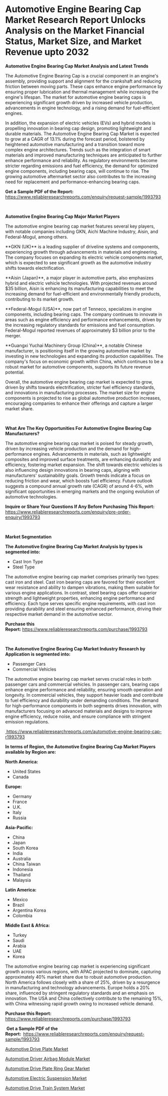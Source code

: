 <p><h1>Automotive Engine Bearing Cap Market Research Report Unlocks Analysis on the Market Financial Status, Market Size, and Market Revenue upto 2032</h1></p><p><strong>Automotive Engine Bearing Cap Market Analysis and Latest Trends</strong></p>
<p><p>The Automotive Engine Bearing Cap is a crucial component in an engine's assembly, providing support and alignment for the crankshaft and reducing friction between moving parts. These caps enhance engine performance by ensuring proper lubrication and thermal management while increasing the engine's lifespan. The market for automotive engine bearing caps is experiencing significant growth driven by increased vehicle production, advancements in engine technology, and a rising demand for fuel-efficient engines.</p><p>In addition, the expansion of electric vehicles (EVs) and hybrid models is propelling innovation in bearing cap design, promoting lightweight and durable materials. The Automotive Engine Bearing Cap Market is expected to grow at a CAGR of 13.1% during the forecast period, bolstered by heightened automotive manufacturing and a transition toward more complex engine architectures. Trends such as the integration of smart materials and improved manufacturing techniques are anticipated to further enhance performance and reliability. As regulatory environments become stricter regarding emissions and fuel efficiency, the demand for optimized engine components, including bearing caps, will continue to rise. The growing automotive aftermarket sector also contributes to the increasing need for replacement and performance-enhancing bearing caps.</p></p>
<p><strong>Get a Sample PDF of the Report:&nbsp;</strong> <a href="https://www.reliableresearchreports.com/enquiry/request-sample/1993793?utm_campaign=34&utm_medium=2&utm_source=Github&utm_content=ia&utm_term=15012025&utm_id=automotive-engine-bearing-cap">https://www.reliableresearchreports.com/enquiry/request-sample/1993793</a></p>
<p>&nbsp;</p>
<p><strong>Automotive Engine Bearing Cap Major Market Players</strong></p>
<p><p>The automotive engine bearing cap market features several key players, with notable companies including GKN, Aichi Machine Industry, Aisin, and Federal-Mogul, among others. </p><p>**GKN (UK)** is a leading supplier of driveline systems and components, experiencing growth through advancements in materials and engineering. The company focuses on expanding its electric vehicle components market, which is expected to see significant growth as the automotive industry shifts towards electrification. </p><p>**Aisin (Japan)**, a major player in automotive parts, also emphasizes hybrid and electric vehicle technologies. With projected revenues around $35 billion, Aisin is enhancing its manufacturing capabilities to meet the increasing demand for fuel-efficient and environmentally friendly products, contributing to its market growth.</p><p>**Federal-Mogul (USA)**, now part of Tenneco, specializes in engine components, including bearing caps. The company continues to innovate in areas such as engine efficiency and performance enhancements, driven by the increasing regulatory standards for emissions and fuel consumption. Federal-Mogul reported revenues of approximately $3 billion prior to the merger. </p><p>**Guangxi Yuchai Machinery Group (China)**, a notable Chinese manufacturer, is positioning itself in the growing automotive market by investing in new technologies and expanding its production capabilities. The company's focus on economic growth within China, which continues to be a robust market for automotive components, supports its future revenue potential.</p><p>Overall, the automotive engine bearing cap market is expected to grow, driven by shifts towards electrification, stricter fuel efficiency standards, and innovations in manufacturing processes. The market size for engine components is projected to rise as global automotive production increases, encouraging companies to enhance their offerings and capture a larger market share.</p></p>
<p>&nbsp;</p>
<p><strong>What Are The Key Opportunities For Automotive Engine Bearing Cap Manufacturers?</strong></p>
<p><p>The automotive engine bearing cap market is poised for steady growth, driven by increasing vehicle production and the demand for high-performance engines. Advancements in materials, such as lightweight composites and improved surface treatments, are enhancing durability and efficiency, fostering market expansion. The shift towards electric vehicles is also influencing design innovations in bearing caps, aligning with manufacturers' sustainability goals. Growth trends indicate a focus on reducing friction and wear, which boosts fuel efficiency. Future outlook suggests a compound annual growth rate (CAGR) of around 4-6%, with significant opportunities in emerging markets and the ongoing evolution of automotive technologies.</p></p>
<p><strong>Inquire or Share Your Questions If Any Before Purchasing This Report:</strong> <a href="https://www.reliableresearchreports.com/enquiry/pre-order-enquiry/1993793?utm_campaign=34&utm_medium=2&utm_source=Github&utm_content=ia&utm_term=15012025&utm_id=automotive-engine-bearing-cap">https://www.reliableresearchreports.com/enquiry/pre-order-enquiry/1993793</a></p>
<p>&nbsp;</p>
<p><strong>Market Segmentation</strong></p>
<p><strong>The Automotive Engine Bearing Cap Market Analysis by types is segmented into:</strong></p>
<p><ul><li>Cast Iron Type</li><li>Steel Type</li></ul></p>
<p><p>The automotive engine bearing cap market comprises primarily two types: cast iron and steel. Cast iron bearing caps are favored for their excellent wear resistance and ability to dampen vibrations, making them suitable for various engine applications. In contrast, steel bearing caps offer superior strength and lightweight properties, enhancing engine performance and efficiency. Each type serves specific engine requirements, with cast iron providing durability and steel ensuring enhanced performance, driving their respective market demand in the automotive sector.</p></p>
<p><strong>Purchase this Report:&nbsp;</strong><a href="https://www.reliableresearchreports.com/purchase/1993793?utm_campaign=34&utm_medium=2&utm_source=Github&utm_content=ia&utm_term=15012025&utm_id=automotive-engine-bearing-cap">https://www.reliableresearchreports.com/purchase/1993793</a></p>
<p>&nbsp;</p>
<p><strong>The Automotive Engine Bearing Cap Market Industry Research by Application is segmented into:</strong></p>
<p><ul><li>Passenger Cars</li><li>Commercial Vehicles</li></ul></p>
<p><p>The automotive engine bearing cap market serves crucial roles in both passenger cars and commercial vehicles. In passenger cars, bearing caps enhance engine performance and reliability, ensuring smooth operation and longevity. In commercial vehicles, they support heavier loads and contribute to fuel efficiency and durability under demanding conditions. The demand for high-performance components in both segments drives innovation, with manufacturers focusing on advanced materials and designs to improve engine efficiency, reduce noise, and ensure compliance with stringent emission regulations.</p></p>
<p><a href="https://www.reliableresearchreports.com/automotive-engine-bearing-cap-r1993793?utm_campaign=34&utm_medium=2&utm_source=Github&utm_content=ia&utm_term=15012025&utm_id=automotive-engine-bearing-cap">&nbsp;https://www.reliableresearchreports.com/automotive-engine-bearing-cap-r1993793</a></p>
<p><strong>In terms of Region, the Automotive Engine Bearing Cap Market Players available by Region are:</strong></p>
<p>
    <p> <strong> North America: </strong>
        <ul>
            <li>United States</li>
            <li>Canada</li>
        </ul>
        </p> 
    <p> <strong> Europe: </strong>
        <ul>
            <li>Germany</li>
            <li>France</li>
            <li>U.K.</li>
            <li>Italy</li>
            <li>Russia</li>
        </ul>
        </p> 
    <p> <strong> Asia-Pacific: </strong>
        <ul>
            <li>China</li>
            <li>Japan</li>
            <li>South Korea</li>
            <li>India</li>
            <li>Australia</li>
            <li>China Taiwan</li>
            <li>Indonesia</li>
            <li>Thailand</li>
            <li>Malaysia</li>
        </ul>
        </p> 
    <p> <strong> Latin America: </strong>
        <ul>
            <li>Mexico</li>
            <li>Brazil</li>
            <li>Argentina Korea</li>
            <li>Colombia</li>
        </ul>
        </p> 
    <p> <strong> Middle East & Africa: </strong>
        <ul>
            <li>Turkey</li>
            <li>Saudi</li>
            <li>Arabia</li>
            <li>UAE</li>
            <li>Korea</li>
        </ul>
    </p>
    </p>
<p><p>The automotive engine bearing cap market is experiencing significant growth across various regions, with APAC projected to dominate, capturing approximately 40% market share due to robust automotive production. North America follows closely with a share of 25%, driven by a resurgence in manufacturing and technology advancements. Europe holds a 20% share, influenced by stringent regulatory standards and an emphasis on innovation. The USA and China collectively contribute to the remaining 15%, with China witnessing rapid growth owing to increased vehicle demand.</p></p>
<p><strong>Purchase this Report: </strong><a href="https://www.reliableresearchreports.com/purchase/1993793?utm_campaign=34&utm_medium=2&utm_source=Github&utm_content=ia&utm_term=15012025&utm_id=automotive-engine-bearing-cap">https://www.reliableresearchreports.com/purchase/1993793</a></p>
<p>&nbsp;<strong>Get a Sample PDF of the Report:&nbsp;&nbsp;</strong><a href="https://www.reliableresearchreports.com/enquiry/request-sample/1993793?utm_campaign=34&utm_medium=2&utm_source=Github&utm_content=ia&utm_term=15012025&utm_id=automotive-engine-bearing-cap">https://www.reliableresearchreports.com/enquiry/request-sample/1993793</a></p>
<p><strong></strong></p>
<p><p><a href="https://github.com/guneycigdem35/Market-Research-Report-List-5/blob/main/automotive-drive-plate-market.md?utm_campaign=34&utm_medium=2&utm_source=Github&utm_content=ia&utm_term=15012025&utm_id=automotive-engine-bearing-cap">Automotive Drive Plate Market</a></p><p><a href="https://github.com/AlisaRowe24/Market-Research-Report-List-1/blob/main/automotive-driver-airbag-module-market.md?utm_campaign=34&utm_medium=2&utm_source=Github&utm_content=ia&utm_term=15012025&utm_id=automotive-engine-bearing-cap">Automotive Driver Airbag Module Market</a></p><p><a href="https://github.com/AshikRahman991/Market-Research-Report-List-1/blob/main/automotive-drive-plate-ring-gear-market.md?utm_campaign=34&utm_medium=2&utm_source=Github&utm_content=ia&utm_term=15012025&utm_id=automotive-engine-bearing-cap">Automotive Drive Plate Ring Gear Market</a></p><p><a href="https://github.com/arvelm4nthig/Market-Research-Report-List-1/blob/main/automotive-electric-suspension-market.md?utm_campaign=34&utm_medium=2&utm_source=Github&utm_content=ia&utm_term=15012025&utm_id=automotive-engine-bearing-cap">Automotive Electric Suspension Market</a></p><p><a href="https://github.com/HobertDavis43/Market-Research-Report-List-1/blob/main/automotive-drive-train-system-market.md?utm_campaign=34&utm_medium=2&utm_source=Github&utm_content=ia&utm_term=15012025&utm_id=automotive-engine-bearing-cap">Automotive Drive Train System Market</a></p></p>